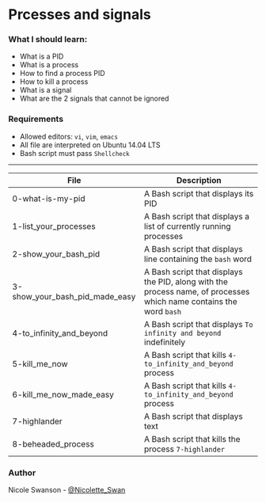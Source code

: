 # Prcesses and signals
### What I should learn:
- What is a PID
- What is a process
- How to find a process PID
- How to kill a process
- What is a signal
- What are the 2 signals that cannot be ignored

### Requirements
- Allowed editors: `vi`, `vim`, `emacs`
- All file are interpreted on Ubuntu 14.04 LTS
- Bash script must pass `Shellcheck`

---
File | Description
-----|------------
0-what-is-my-pid | A Bash script that displays its PID
1-list\_your\_processes | A Bash script that displays a list of currently running processes
2-show\_your\_bash\_pid | A Bash script that displays line containing the `bash` word
3-show\_your\_bash\_pid\_made\_easy | A Bash script that displays the PID, along with the process name, of processes which name contains the word `bash`
4-to\_infinity\_and\_beyond | A Bash script that displays `To infinity and beyond` indefinitely
5-kill\_me\_now | A Bash script that kills `4-to_infinity_and_beyond` process
6-kill\_me\_now\_made\_easy | A Bash script that kills `4-to_infinity_and_beyond` process
7-highlander | A Bash script that displays text
8-beheaded\_process | A Bash script that kills the process `7-highlander`

### Author
Nicole Swanson - [@Nicolette_Swan](https://twitter.com/Nicolette_Swan)
